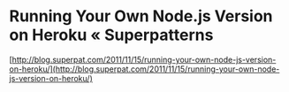 <!--
id: 12912976420
link: http://tumblr.atmos.org/post/12912976420/running-your-own-node-js-version-on-heroku
slug: running-your-own-node-js-version-on-heroku
date: Wed Nov 16 2011 20:06:58 GMT-0800 (PST)
publish: 2011-11-016
tags: 
title: Running Your Own Node.js Version on Heroku « Superpatterns
-->


Running Your Own Node.js Version on Heroku « Superpatterns
==========================================================

[http://blog.superpat.com/2011/11/15/running-your-own-node-js-version-on-heroku/](http://blog.superpat.com/2011/11/15/running-your-own-node-js-version-on-heroku/)

